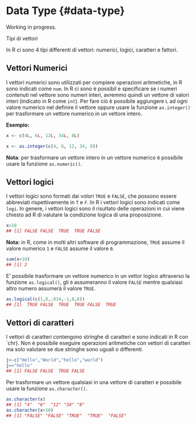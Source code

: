# Data Type {#data-type}


Working in progress.

Tipi di vettori

In R ci sono 4 tipi differenti di vettori: numerici, logici, caratteri e fattori.

## Vettori Numerici

I vettori numerici sono utilizzati per compiere operazioni aritmetiche, in R sono indicati come `num`. In R ci sono è possibil e specificare se i numeri contenuti nel vettore sono numeri interi, avremmo quindi un vettore di valori interi (indicato in R come `int`). Per fare ciò è possibile aggiungere `L` ad ogni valore numerico nel definire il vettore oppure usare la funzione `as.integer()` per trasformare un vettore numerico in un vettore intero.

**Esempio:**


```r
x <- c(4L, 6L, 12L, 34L, 8L)

x <- as.integer(c(4, 6, 12, 34, 8))
```

**Nota**: per trasformare un vettore intero in un vettore numerico è possibile usare la funzione `as.numeric()`.

## Vettori logici

I vettori logici sono formati dai volori `TRUE` e `FALSE`, che possono essere  abbreviati rispettivamente in `T` e `F`. In R i vettori logici sono indicati come `logi`. In genere, i vettori logici sono il risultato delle operazioni in cui viene chiesto ad R di valutare la condizione logica di una proposizione.

```r
x>10
## [1] FALSE FALSE  TRUE  TRUE FALSE
```

**Nota:** in R, come in molti altri software di programmazione, `TRUE` assume il valore numerico `1` e `FALSE` assume il valore `0`. 

```r
sum(x>10)
## [1] 2
```
E' possibile trasformare un vettore numerico in un vettor logico attraverso la funzione `as.logical()`, gli `0` assumeranno il valore `FALSE` mentre qualsiasi altro numero assumerà il valore `TRUE`.

```r
as.logical(c(1,0,.034,-1,0,8))
## [1]  TRUE FALSE  TRUE  TRUE FALSE  TRUE
```

## Vettori di caratteri

I vettori di caratteri contengono stringhe di caratteri e sono indicati in R con `chr}. Non è possibile eseguire operazioni aritmetiche con vettori di caratteri ma solo valutare se due stringhe sono uguali o differenti.


```r
j<-c("Hello","World","hello","world")
j=="hello"
## [1] FALSE FALSE  TRUE FALSE
```
Per trasformare un vettore qualsiasi in una vettore di caratteri e possibile usare la funzione `as.character()`.

```r
as.character(x)
## [1] "4"  "6"  "12" "34" "8"
as.character(x>10)
## [1] "FALSE" "FALSE" "TRUE"  "TRUE"  "FALSE"
```
